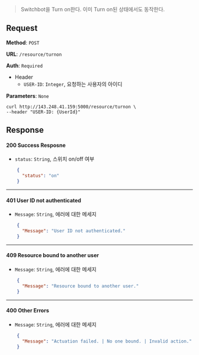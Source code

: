 > Switchbot을 Turn on한다. 이미 Turn on된 상태에서도 동작한다.

## Request

**Method**: `POST`

**URL**: `/resource/turnon`

**Auth**: `Required`

* Header
  * `USER-ID`: `Integer`, 요청하는 사용자의 아이디

**Parameters**: `None`

```
curl http://143.248.41.159:5000/resource/turnon \
--header "USER-ID: {UserId}"
```

## Response

#### 200 Success Resposne
* `status`: `String`, 스위치 on/off 여부
```json
    {
      "status": "on"
    }
```
***
#### 401 User ID not authenticated
* `Message`: `String`, 에러에 대한 메세지
```json
    {
      "Message": "User ID not authenticated."
    }
```
***
#### 409 Resource bound to another user
* `Message`: `String`, 에러에 대한 메세지
```json
    {
      "Message": "Resource bound to another user."
    }
```
***
#### 400 Other Errors
* `Message`: `String`, 에러에 대한 메세지
```json
    {
      "Message": "Actuation failed. | No one bound. | Invalid action."
    }
```